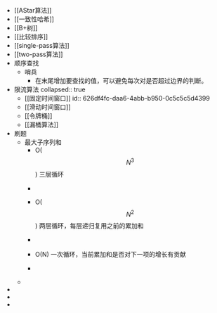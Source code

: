- [[AStar算法]]
- [[一致性哈希]]
- [[B+树]]
- [[比较排序]]
- [[single-pass算法]]
- [[two-pass算法]]
- 顺序查找
	- 哨兵
		- 在末尾增加要查找的值，可以避免每次对是否超过边界的判断。
- 限流算法
  collapsed:: true
	- [[固定时间窗口]]
	  id:: 626df4fc-daa6-4abb-b950-0c5c5c5d4399
	- [[滑动时间窗口]]
	- [[令牌桶]]
	- [[漏桶算法]]
- 刷题
	- 最大子序列和
		- O($$N^3$$)  三层循环
		- ```java
		  ```
		- O($$N^2$$) 两层循环，每层递归复用之前的累加和
		- ```java
		  ```
		- O(N) 一次循环，当前累加和是否对下一项的增长有贡献
		- ```java
		  ```
	-
-
-
-